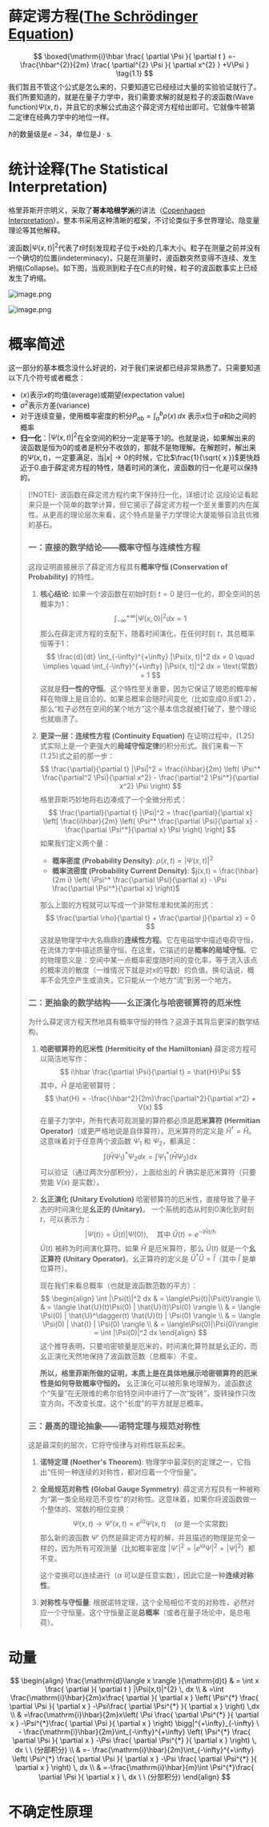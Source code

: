 # 薛定谔方程([The Schrödinger Equation](https://en.wikipedia.org/wiki/Schr%C3%B6dinger_equation))


$$
\boxed{\mathrm{i}\hbar \frac{ \partial \Psi  }{ \partial t } =-\frac{\hbar^{2}}{2m} \frac{ \partial^{2} \Psi }{ \partial x^{2} } +V\Psi   } \tag{1.1}
$$
我们暂且不管这个公式是怎么来的，只要知道它已经经过大量的实验验证就行了。我们所要知道的，就是在量子力学中，我们需要求解的就是粒子的波函数(Wave function)$\Psi(x,t)$，并且它的求解公式由这个薛定谔方程给出即可。它就像牛顿第二定律在经典力学中的地位一样。

$\hbar$的数量级是$e-34$，单位是$\mathrm{J}\cdot \mathrm{s}$.

# 统计诠释(The Statistical Interpretation)

格里菲斯开宗明义，采取了**哥本哈根学派**的讲法（[Copenhagen Interpretation](https://en.wikipedia.org/wiki/Copenhagen_interpretation)）。整本书采用这种清晰的框架，不讨论类似于多世界理论、隐变量理论等其他解释。

波函数$|\Psi(x,t)|^{2}$代表了$t$时刻发现粒子位于$x$处的几率大小。粒子在测量之前并没有一个确切的位置(indeterminacy)，只是在测量时，波函数突然变得不连续、发生坍缩(Collapse)。如下图，当观测到粒子在C点的时候，粒子的波函数事实上已经发生了坍缩。

![image.png](https://my-markdown-pict.oss-cn-nanjing.aliyuncs.com/img/20250616210330.png)

![image.png](https://my-markdown-pict.oss-cn-nanjing.aliyuncs.com/img/20250616210407.png)


# 概率简述
这一部分的基本概念没什么好说的，对于我们来说都已经非常熟悉了。只需要知道以下几个符号或者概念：
- $\langle x \rangle$表示$x$的均值(average)或期望(expectation value)
- $\sigma^{2}$表示方差(variance)
- 对于连续变量，使用概率密度的积分$P_{ab} = \int_{a}^{b} \rho(x) \, dx$ 表示$x$位于$a$和$b$之间的概率
- **归一化**：$|\Psi(x,t)|^{2}$在全空间的积分一定是等于1的。也就是说，如果解出来的波函数是恒为0的或者是积分不收敛的，那就不是物理解。在解题时，解出来的$\Psi(x,t)$，一定要满足，当$|x|\to0$的时候，它比$\frac{1}{\sqrt{ x }}$更快趋近于0.由于薛定谔方程的特性，随着时间的演化，波函数的归一化是可以保持的。

> [!NOTE]- 波函数在薛定谔方程约束下保持归一化，详细讨论
> 这段论证看起来只是一个简单的数学计算，但它揭示了薛定谔方程一个至关重要的内在属性。从更高的理论层次来看，这个特点是量子力学理论大厦能够自洽且优雅的基石。
>
> ### 一：直接的数学结论——概率守恒与连续性方程
>
> 这段证明直接展示了薛定谔方程具有**概率守恒 (Conservation of Probability)** 的特性。
>
> 1.  **核心结论**: 如果一个波函数在初始时刻 $t=0$ 是归一化的，即全空间的总概率为1：
>     $$
>     \int_{-\infty}^{+\infty} |\Psi(x, 0)|^2 dx = 1
>     $$
>     那么在薛定谔方程的支配下，随着时间演化，在任何时刻 $t$，其总概率恒等于1：
>     $$
>     \frac{d}{dt} \int_{-\infty}^{+\infty} |\Psi(x, t)|^2 dx = 0 \quad \implies \quad \int_{-\infty}^{+\infty} |\Psi(x, t)|^2 dx = \text{常数} = 1
>     $$
>     这就是**归一性的守恒**。这个特性至关重要，因为它保证了玻恩的概率解释在物理上是自洽的。如果总概率会随时间变化（比如变成0.8或1.2），那么“粒子必然在空间的某个地方”这个基本信念就被打破了，整个理论也就崩溃了。
>
> 2.  **更深一层：连续性方程 (Continuity Equation)**
>     在证明过程中，(1.25)式实际上是一个更强大的**局域守恒定律**的积分形式。我们来看一下(1.25)式之前的那一步：
>     $$
>     \frac{\partial}{\partial t} |\Psi|^2 = \frac{i\hbar}{2m} \left( \Psi^* \frac{\partial^2 \Psi}{\partial x^2} - \frac{\partial^2 \Psi^*}{\partial x^2} \Psi \right)
>     $$
>     格里菲斯巧妙地将右边凑成了一个全微分形式：
>     $$
>     \frac{\partial}{\partial t} |\Psi|^2 = \frac{\partial}{\partial x} \left[ \frac{i\hbar}{2m} \left( \Psi^* \frac{\partial \Psi}{\partial x} - \frac{\partial \Psi^*}{\partial x} \Psi \right) \right]
>     $$
>     如果我们定义两个量：
>     *   **概率密度 (Probability Density)**: $\rho(x,t) = |\Psi(x,t)|^2$
>     *   **概率流密度 (Probability Current Density)**: $j(x,t) = \frac{\hbar}{2m i} \left( \Psi^* \frac{\partial \Psi}{\partial x} - \Psi \frac{\partial \Psi^*}{\partial x} \right)$
>     
>     那么上面的方程就可以写成一个非常标准和优美的形式：
>     $$
>     \frac{\partial \rho}{\partial t} + \frac{\partial j}{\partial x} = 0
>     $$
>     这就是物理学中大名鼎鼎的**连续性方程**。它在电磁学中描述电荷守恒，在流体力学中描述质量守恒。在这里，它描述的是**概率的局域守恒**。它的物理意义是：空间中某一点概率密度随时间的变化率，等于流入该点的概率流的散度（一维情况下就是对x的导数）的负值。换句话说，概率不会凭空产生或消失，它只能从一个地方“流”到另一个地方。
>
> ### 二：更抽象的数学结构——幺正演化与哈密顿算符的厄米性
>
> 为什么薛定谔方程天然地具有概率守恒的特性？这源于其背后更深的数学结构。
>
> 1.  **哈密顿算符的厄米性 (Hermiticity of the Hamiltonian)**
>     薛定谔方程可以简洁地写作：
>     $$
>     i\hbar \frac{\partial \Psi}{\partial t} = \hat{H}\Psi
>     $$
>     其中，$\hat{H}$ 是哈密顿算符：
>     $$
>     \hat{H} = -\frac{\hbar^2}{2m}\frac{\partial^2}{\partial x^2} + V(x)
>     $$
>     在量子力学中，所有代表可观测量的算符都必须是**厄米算符 (Hermitian Operator)**（或更严格地说是自伴算符）。厄米算符的定义是 $\hat{H}^\dagger = \hat{H}$。这意味着对于任意两个波函数 $\Psi_1$ 和 $\Psi_2$，都满足：
>     $$
>     \int (\hat{H}\Psi_1)^* \Psi_2 dx = \int \Psi_1^* (\hat{H}\Psi_2) dx
>     $$
>     可以验证（通过两次分部积分），上面给出的 $\hat{H}$ 确实是厄米算符（只要势能 $V(x)$ 是实数）。
>
> 2.  **幺正演化 (Unitary Evolution)**
>     哈密顿算符的厄米性，直接导致了量子态的时间演化是**幺正的 (Unitary)**。
>     一个系统的态从时刻0演化到时刻 $t$，可以表示为：
>     $$
>     |\Psi(t)\rangle = \hat{U}(t) |\Psi(0)\rangle, \quad \text{其中 } \hat{U}(t) = e^{-i\hat{H}t/\hbar}
>     $$
>     $\hat{U}(t)$ 被称为时间演化算符。如果 $\hat{H}$ 是厄米算符，那么 $\hat{U}(t)$ 就是一个**幺正算符 (Unitary Operator)**。幺正算符的定义是 $\hat{U}^\dagger \hat{U} = \hat{I}$（其中 $\hat{I}$ 是单位算符）。
>     
>     现在我们来看总概率（也就是波函数范数的平方）：
>     $$
>     \begin{align}
>     \int |\Psi(t)|^2 dx & = \langle\Psi(t)|\Psi(t)\rangle \\
>     & = \langle \hat{U}(t)\Psi(0) | \hat{U}(t)\Psi(0) \rangle \\
>     & = \langle \Psi(0) | \hat{U}^\dagger(t) \hat{U}(t) | \Psi(0) \rangle \\
>     & = \langle \Psi(0) | \hat{I} | \Psi(0) \rangle \\
>     & = \langle\Psi(0)|\Psi(0)\rangle = \int |\Psi(0)|^2 dx
>     \end{align}
>     $$
>     这个推导表明，只要哈密顿量是厄米的，时间演化算符就是幺正的，而幺正演化天然地保持了波函数范数（总概率）不变。
>     
>     **所以，格里菲斯所做的证明，本质上是在具体地展示哈密顿算符的厄米性是如何导致概率守恒的。** 幺正演化可以被形象地理解为，波函数这个“矢量”在无限维的希尔伯特空间中进行了一次“旋转”，旋转操作只改变方向，不改变长度。这个“长度”的平方就是总概率。
>
> ### 三：最高的理论抽象——诺特定理与规范对称性
>
> 这是最深刻的层次，它将守恒律与对称性联系起来。
>
> 1.  **诺特定理 (Noether's Theorem)**: 物理学中最深刻的定理之一，它指出“任何一种连续的对称性，都对应着一个守恒量”。
> 2.  **全局规范对称性 (Global Gauge Symmetry)**: 薛定谔方程具有一种被称为“第一类全局规范不变性”的对称性。这意味着，如果你将波函数做一个整体的、常数的相位变换：
>     $$
>     \Psi(x,t) \to \Psi'(x,t) = e^{i\alpha}\Psi(x,t) \quad (\alpha \text{ 是一个实常数})
>     $$
>     那么新的波函数 $\Psi'$ 仍然是薛定谔方程的解，并且描述的物理是完全一样的，因为所有可观测量（比如概率密度 $|\Psi'|^2 = |e^{i\alpha}\Psi|^2 = |\Psi|^2$）都不变。
>     
>     这个变换可以连续进行（$\alpha$ 可以是任意实数），因此它是一种**连续对称性**。
>     
> 3.  **对称性与守恒量**: 根据诺特定理，这个全局相位不变的对称性，必然对应一个守恒量。这个守恒量正是**总概率**（或者在量子场论中，是总电荷）。
>

# 动量

$$
\begin{align}
\frac{\mathrm{d}\langle x \rangle }{\mathrm{d}t}  & = \int x \frac{ \partial   }{ \partial t }  |\Psi(x,t)|^{2} \, dx  \\
 & =\int \frac{\mathrm{i}\hbar}{2m}x\frac{ \partial   }{ \partial x } \left( \Psi^{*} \frac{ \partial \Psi }{ \partial x } -\Psi\frac{ \partial \Psi^{*} }{ \partial x }  \right)  \,dx \\
 & =\frac{\mathrm{i}\hbar}{2m}x\left( \Psi \frac{ \partial \Psi^{*} }{ \partial x } -\Psi^{*}\frac{ \partial \Psi }{ \partial x }  \right) \bigg|^{+\infty}_{-\infty} \ - \frac{\mathrm{i}\hbar}{2m}\int_{-\infty}^{+\infty} \left( \Psi^{*} \frac{ \partial \Psi }{ \partial x } -\Psi \frac{ \partial \Psi^{*} }{ \partial x }  \right)  \, dx \ \ (分部积分)  \\
 & =- \frac{\mathrm{i}\hbar}{2m}\int_{-\infty}^{+\infty} \left( \Psi^{*} \frac{ \partial \Psi }{ \partial x } -\Psi \frac{ \partial \Psi^{*} }{ \partial x }  \right)  \, dx \\
 & =-\frac{\mathrm{i}\hbar}{m}\int \Psi^{*}\frac{ \partial \Psi }{ \partial x }  \, dx \ \ (分部积分)
\end{align}
$$



# 不确定性原理
